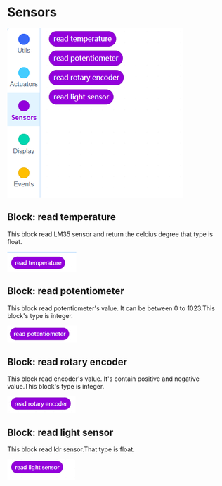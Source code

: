 # Sensors


![sensors blocks image](../../_assets/sensors_blocks.PNG)

## Block: read temperature

This block read LM35 sensor and return the celcius degree that type is float.

![temparature sensors blocks image](../../_assets/temparature_sensor_block.PNG)

## Block: read potentiometer 

This block read potentiometer's value. It can be between 0 to 1023.This block's type is integer.

![potentiometer sensors blocks image](../../_assets/potentiometer_sensor.PNG)

## Block: read rotary encoder

 This block read encoder's value. It's contain positive and negative value.This block's type is integer.

 ![encoder blocks image](../../_assets/encoder_block.PNG)

 ## Block: read light sensor

 This block read ldr sensor.That type is float.

![light sensors blocks image](../../_assets/ldr_block.PNG)






